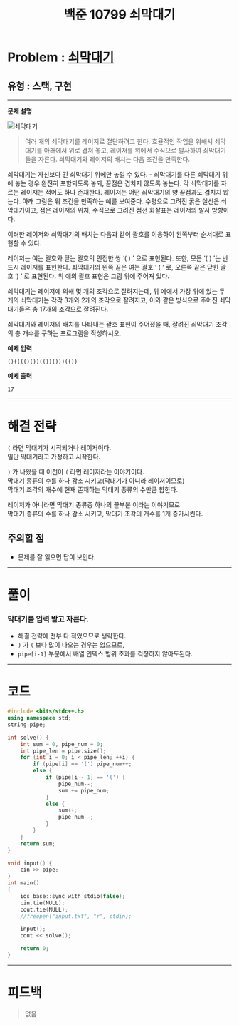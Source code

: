 ﻿---
title: 백준 10799 쇠막대기
categories:
- PS

tags:
- baekjoon
- PS
- Problem Solve
- KOI
- Stack
---

<!-- 문제 번호 -->

# Problem : [쇠막대기](boj.kr/10799)
## 유형 : 스택, 구현

---


**문제 설명**

![쇠막대기](https://onlinejudgeimages.s3-ap-northeast-1.amazonaws.com/problem/10799/1.png)

> 여러 개의 쇠막대기를 레이저로 절단하려고 한다. 효율적인 작업을 위해서 쇠막대기를 아래에서 위로 겹쳐 놓고, 레이저를 위에서 수직으로 발사하여 쇠막대기들을 자른다. 쇠막대기와 레이저의 배치는 다음 조건을 만족한다.
>
쇠막대기는 자신보다 긴 쇠막대기 위에만 놓일 수 있다. - 쇠막대기를 다른 쇠막대기 위에 놓는 경우 완전히 포함되도록 놓되, 끝점은 겹치지 않도록 놓는다.
각 쇠막대기를 자르는 레이저는 적어도 하나 존재한다.
레이저는 어떤 쇠막대기의 양 끝점과도 겹치지 않는다. 
아래 그림은 위 조건을 만족하는 예를 보여준다. 수평으로 그려진 굵은 실선은 쇠막대기이고, 점은 레이저의 위치, 수직으로 그려진 점선 화살표는 레이저의 발사 방향이다.


>
이러한 레이저와 쇠막대기의 배치는 다음과 같이 괄호를 이용하여 왼쪽부터 순서대로 표현할 수 있다.
>
레이저는 여는 괄호와 닫는 괄호의 인접한 쌍 ‘( ) ’ 으로 표현된다. 또한, 모든 ‘( ) ’는 반드시 레이저를 표현한다.
쇠막대기의 왼쪽 끝은 여는 괄호 ‘ ( ’ 로, 오른쪽 끝은 닫힌 괄호 ‘) ’ 로 표현된다. 
위 예의 괄호 표현은 그림 위에 주어져 있다.
>
쇠막대기는 레이저에 의해 몇 개의 조각으로 잘려지는데, 위 예에서 가장 위에 있는 두 개의 쇠막대기는 각각 3개와 2개의 조각으로 잘려지고, 이와 같은 방식으로 주어진 쇠막대기들은 총 17개의 조각으로 잘려진다. 
>
쇠막대기와 레이저의 배치를 나타내는 괄호 표현이 주어졌을 때, 잘려진 쇠막대기 조각의 총 개수를 구하는 프로그램을 작성하시오.


**예제 입력**

```
()(((()())(())()))(())
```

**예제 출력**

```
17
```

---


# 해결 전략

> 
`(` 라면 막대기가 시작되거나 레이저이다.  
일단 막대기라고 가정하고 시작한다.  
>
`)` 가 나왔을 때 이전이 `(` 라면 레이저라는 이야기이다.  
막대기 종류의 수를 하나 감소 시키고(막대기가 아니라 레이저이므로)  
막대기 조각의 개수에 현재 존재하는 막대기 종류의 수만큼 합한다.  
>
레이저가 아니라면
막대기 종류중 하나의 끝부분 이라는 이야기므로  
막대기 종류의 수를 하나 감소 시키고, 막대기 조각의 개수를 1개 증가시킨다.




## 주의할 점

* 문제를 잘 읽으면 답이 보인다.


---



# 풀이

### 막대기를 입력 받고 자른다.

* 해결 전략에 전부 다 적었으므로 생략한다.
* `)` 가 `(` 보다 많이 나오는 경우는 없으므로, 
* `pipe[i-1]` 부분에서 배열 인덱스 범위 초과를 걱정하지 않아도된다.

---

# 코드

```c++
#include <bits/stdc++.h>
using namespace std;
string pipe;

int solve() {
	int sum = 0, pipe_num = 0;
	int pipe_len = pipe.size();
	for (int i = 0; i < pipe_len; ++i) {
		if (pipe[i] == '(') pipe_num++;
		else {
			if (pipe[i - 1] == '(') {
				pipe_num--;
				sum += pipe_num;
			}
			else {
				sum++;
				pipe_num--;
			}
		}
	}
	return sum;
}

void input() {
	cin >> pipe;
}
int main()
{
	ios_base::sync_with_stdio(false);
	cin.tie(NULL);
	cout.tie(NULL);
    //freopen("input.txt", "r", stdin);

	input();
	cout << solve();

	return 0;
}
```


---


# 피드백


> 없음
